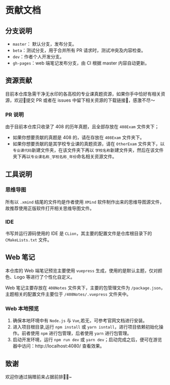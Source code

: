 # 贡献文档
## 分支说明

- `master`： 默认分支，发布分支。
- `beta`：测试分支，用于合并所有 PR 请求时，测试冲突及内容检查。
- `dev`：作者个人开发分支。
- `gh-pages`：web 端笔记发布分支，由 CI 根据 master 内容自动更新。 

## 资源贡献
目前本仓库急需干净无水印的各高校的专业课真题资源，如果你手中恰好有相关资源，欢迎👏提交 PR 或者在 issues 中留下相关资源的下载链接🔗，感激不尽～

### PR 说明
由于目前本仓库只收录了 408 的历年真题，且全部存放在 `408Exam` 文件夹下；

+ 如果你想要贡献的真题是 408 的，请在存放在 `408Exam` 文件夹下。
+ 如果你想要贡献的是其学校专业课的真题资源，请在 `OtherExam` 文件夹下，以`专业课代码`新建文件夹，在该文件夹下再以 `学校名称`新建文件夹，然后在该文件夹下再以`专业课名称_学校名称_年份`命名相关资源文件。

## 工具说明

### 思维导图

所有以 `.xmind` 结尾的文件均是作者使用 `XMind` 软件制作出来的思维导图源文件，故推荐使用正版软件打开相关思维导图文件。

### IDE

书写并运行源码使用的 IDE 是 `CLion`，其主要的配置文件是仓库根目录下的 `CMakeLists.txt` 文件。

## Web 笔记

本仓库的 Web 端笔记预览主要使用 `vuepress` 生成，使用的是默认主题，仅对颜色、Logo 等进行了个性化自定义。

Web 笔记主要存放在 `408Notes` 文件夹下，主要的包管理文件为 `/package.json`，主题相关的配置文件主要位于 `/408Notes/.vuepress` 文件夹中。

### Web 本地预览

1. 确保本地环境中有 `Node.js` 与 `Vue`,若无，可参考官网文档进行安装。
2. 进入项目根目录,运行 `npm install` 或 `yarn isntall`，进行项目依赖初始化操作。前者使用 `npm` 进行包管理，后者使用 `yarn` 进行包管理。
3. 启动开发环境，运行 `npm run dev` 或 `yarn dev`；启动完成之后，便可在游览器中访问：http://localhost:4080/ 查看效果。

## 致谢

欢迎你通过捐赠前来占据前排👏🏻~
